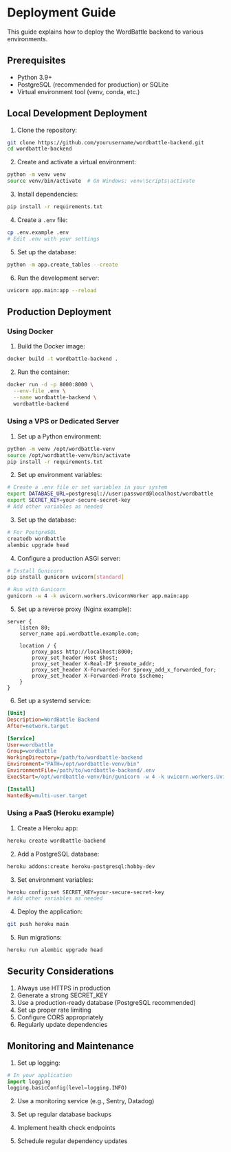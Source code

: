 # Deployment Guide

This guide explains how to deploy the WordBattle backend to various environments.

## Prerequisites

- Python 3.9+
- PostgreSQL (recommended for production) or SQLite
- Virtual environment tool (venv, conda, etc.)

## Local Development Deployment

1. Clone the repository:
```bash
git clone https://github.com/yourusername/wordbattle-backend.git
cd wordbattle-backend
```

2. Create and activate a virtual environment:
```bash
python -m venv venv
source venv/bin/activate  # On Windows: venv\Scripts\activate
```

3. Install dependencies:
```bash
pip install -r requirements.txt
```

4. Create a `.env` file:
```bash
cp .env.example .env
# Edit .env with your settings
```

5. Set up the database:
```bash
python -m app.create_tables --create
```

6. Run the development server:
```bash
uvicorn app.main:app --reload
```

## Production Deployment

### Using Docker

1. Build the Docker image:
```bash
docker build -t wordbattle-backend .
```

2. Run the container:
```bash
docker run -d -p 8000:8000 \
  --env-file .env \
  --name wordbattle-backend \
  wordbattle-backend
```

### Using a VPS or Dedicated Server

1. Set up a Python environment:
```bash
python -m venv /opt/wordbattle-venv
source /opt/wordbattle-venv/bin/activate
pip install -r requirements.txt
```

2. Set up environment variables:
```bash
# Create a .env file or set variables in your system
export DATABASE_URL=postgresql://user:password@localhost/wordbattle
export SECRET_KEY=your-secure-secret-key
# Add other variables as needed
```

3. Set up the database:
```bash
# For PostgreSQL
createdb wordbattle
alembic upgrade head
```

4. Configure a production ASGI server:
```bash
# Install Gunicorn
pip install gunicorn uvicorn[standard]

# Run with Gunicorn
gunicorn -w 4 -k uvicorn.workers.UvicornWorker app.main:app
```

5. Set up a reverse proxy (Nginx example):
```nginx
server {
    listen 80;
    server_name api.wordbattle.example.com;

    location / {
        proxy_pass http://localhost:8000;
        proxy_set_header Host $host;
        proxy_set_header X-Real-IP $remote_addr;
        proxy_set_header X-Forwarded-For $proxy_add_x_forwarded_for;
        proxy_set_header X-Forwarded-Proto $scheme;
    }
}
```

6. Set up a systemd service:
```ini
[Unit]
Description=WordBattle Backend
After=network.target

[Service]
User=wordbattle
Group=wordbattle
WorkingDirectory=/path/to/wordbattle-backend
Environment="PATH=/opt/wordbattle-venv/bin"
EnvironmentFile=/path/to/wordbattle-backend/.env
ExecStart=/opt/wordbattle-venv/bin/gunicorn -w 4 -k uvicorn.workers.UvicornWorker app.main:app

[Install]
WantedBy=multi-user.target
```

### Using a PaaS (Heroku example)

1. Create a Heroku app:
```bash
heroku create wordbattle-backend
```

2. Add a PostgreSQL database:
```bash
heroku addons:create heroku-postgresql:hobby-dev
```

3. Set environment variables:
```bash
heroku config:set SECRET_KEY=your-secure-secret-key
# Add other variables as needed
```

4. Deploy the application:
```bash
git push heroku main
```

5. Run migrations:
```bash
heroku run alembic upgrade head
```

## Security Considerations

1. Always use HTTPS in production
2. Generate a strong SECRET_KEY
3. Use a production-ready database (PostgreSQL recommended)
4. Set up proper rate limiting
5. Configure CORS appropriately
6. Regularly update dependencies

## Monitoring and Maintenance

1. Set up logging:
```python
# In your application
import logging
logging.basicConfig(level=logging.INFO)
```

2. Use a monitoring service (e.g., Sentry, Datadog)

3. Set up regular database backups

4. Implement health check endpoints

5. Schedule regular dependency updates
